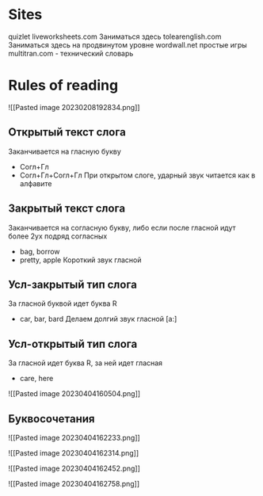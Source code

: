 # Sites
quizlet
liveworksheets.com Заниматься здесь
tolearenglish.com Заниматься здесь на продвинутом уровне
wordwall.net простые игры
multitran.com - технический словарь


# Rules of reading
![[Pasted image 20230208192834.png]]

## Открытый текст слога
Заканчивается на гласную букву
- Согл+Гл
- Согл+Гл+Согл+Гл
При открытом слоге, ударный звук читается как в алфавите
## Закрытый текст слога
Заканчивается на согласную букву, либо если после гласной идут более 2ух подряд согласных
- bag, borrow
- pretty, apple
Короткий звук гласной
## Усл-закрытый тип слога
За гласной буквой идет буква R
- car, bar, bard
Делаем долгий звук гласной \[a:\]
## Усл-открытый тип слога
За гласной идет буква R, за ней идет гласная
- care, here

![[Pasted image 20230404160504.png]]

## Буквосочетания
![[Pasted image 20230404162233.png]]

![[Pasted image 20230404162314.png]]

![[Pasted image 20230404162452.png]]

![[Pasted image 20230404162758.png]]